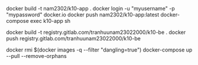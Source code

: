 docker build -t nam2302/k10-app .
docker login -u "myusername" -p "mypassword" docker.io
docker push nam2302/k10-app:latest
docker-compose exec k10-app sh

<!-- gitlab -->

docker build -t registry.gitlab.com/tranhuunam23022000/k10-be .
docker push registry.gitlab.com/tranhuunam23022000/k10-be
<!-- đã có cicd gitlab -->

<!-- run -->
docker rmi $(docker images -q --filter "dangling=true")
docker-compose up --pull --remove-orphans